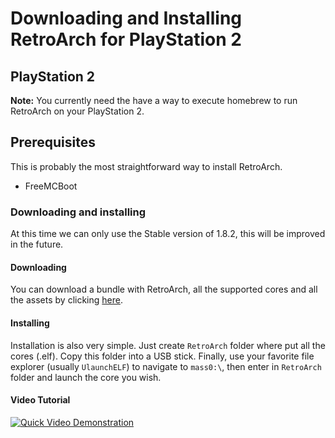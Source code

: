 # Downloading and Installing RetroArch for PlayStation 2

## PlayStation 2

**Note:** You currently need the have a way to execute homebrew to run RetroArch on your PlayStation 2.

## Prerequisites

This is probably the most straightforward way to install RetroArch.

- FreeMCBoot

### Downloading and installing

At this time we can only use the Stable version of 1.8.2, this will be improved in the future.

#### Downloading

You can download a bundle with RetroArch, all the supported cores and all the assets by clicking [here](http://buildbot.libretro.com/stable/1.8.2/playstation/ps2/RetroArch_elf.7z). 

#### Installing

Installation is also very simple. Just create `RetroArch` folder where put all the cores (.elf). Copy this folder into a USB stick. Finally, use your favorite file explorer (usually `UlaunchELF`) to navigate to `mass0:\`, then enter in `RetroArch` folder and launch the core you wish.

#### Video Tutorial

[![Quick Video Demonstration](https://i.ytimg.com/vi/qwL-H0-K4Wo/hqdefault.jpg)](https://www.youtube.com/watch?v=qwL-H0-K4Wo)